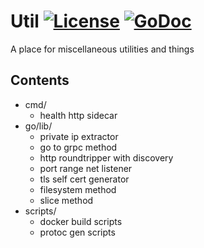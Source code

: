 # Util [![License](https://img.shields.io/:license-apache-blue.svg)](https://opensource.org/licenses/Apache-2.0) [![GoDoc](https://godoc.org/github.com/micro/util?status.svg)](https://godoc.org/github.com/micro/util)

A place for miscellaneous utilities and things

## Contents

- cmd/
  * health http sidecar
- go/lib/
  * private ip extractor
  * go to grpc method
  * http roundtripper with discovery
  * port range net listener
  * tls self cert generator
  * filesystem method
  * slice method
- scripts/
  * docker build scripts
  * protoc gen scripts
